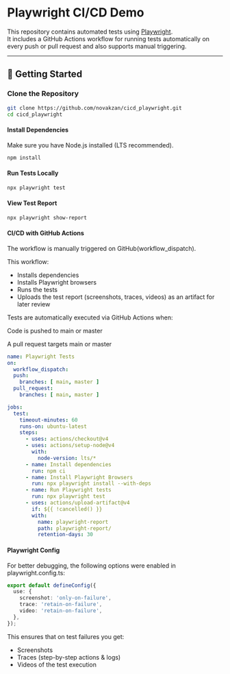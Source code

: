 # Playwright CI/CD Demo

This repository contains automated tests using [Playwright](https://playwright.dev/).  
It includes a GitHub Actions workflow for running tests automatically on every push or pull request and also supports manual triggering.

---

## 🚀 Getting Started

### Clone the Repository
```bash
git clone https://github.com/novakzan/cicd_playwright.git
cd cicd_playwright
```
#### Install Dependencies
Make sure you have Node.js installed (LTS recommended).
```bash
npm install
```
#### Run Tests Locally
```bash
npx playwright test
```
#### View Test Report
```bash
npx playwright show-report
```
#### CI/CD with GitHub Actions

The workflow is manually triggered on GitHub(workflow_dispatch).

This workflow:
- Installs dependencies
- Installs Playwright browsers
- Runs the tests
- Uploads the test report (screenshots, traces, videos) as an artifact for later review

Tests are automatically executed via GitHub Actions when:

Code is pushed to main or master

A pull request targets main or master


```yaml
name: Playwright Tests
on:
  workflow_dispatch:
  push:
    branches: [ main, master ]
  pull_request:
    branches: [ main, master ]

jobs:
  test:
    timeout-minutes: 60
    runs-on: ubuntu-latest
    steps:
      - uses: actions/checkout@v4
      - uses: actions/setup-node@v4
        with:
          node-version: lts/*
      - name: Install dependencies
        run: npm ci
      - name: Install Playwright Browsers
        run: npx playwright install --with-deps
      - name: Run Playwright tests
        run: npx playwright test
      - uses: actions/upload-artifact@v4
        if: ${{ !cancelled() }}
        with:
          name: playwright-report
          path: playwright-report/
          retention-days: 30
```
#### Playwright Config

For better debugging, the following options were enabled in playwright.config.ts:
```ts
export default defineConfig({
  use: {
    screenshot: 'only-on-failure',
    trace: 'retain-on-failure',
    video: 'retain-on-failure',
  },
});
```
This ensures that on test failures you get:
- Screenshots
- Traces (step-by-step actions & logs)
- Videos of the test execution

